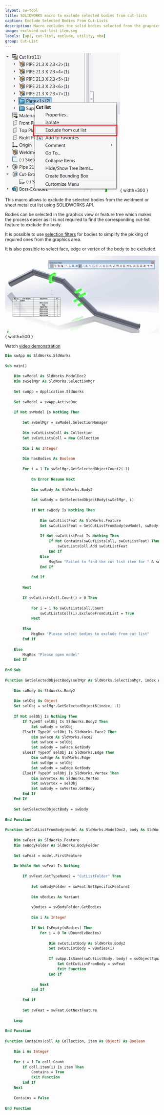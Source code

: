 ```yaml
---
layout: sw-tool
title: SOLIDWORKS macro to exclude selected bodies from cut-lists
caption: Exclude Selected Bodies From Cut-Lists
description: Macro excludes the solid bodies selected from the graphics area or from the feature tree from weldment or sheet metal cut-list using SOLIDWORKS API
image: excluded-cut-list-item.svg
labels: [api, cut-list, exclude, utility, vba]
group: Cut-List
---
```

![Exclude from cut-list](exclude-from-cut-list.png){ width=300 }

This macro allows to exclude the selected bodies from the weldment or sheet metal cut list using SOLIDWORKS API.

Bodies can be selected in the graphics view or feature tree which makes the process easier as it is not required to find the corresponding cut-list feature to exclude the body.

It is possible to use [selection filters](https://help.solidworks.com/2013/english/solidworks/sldworks/r_selection_filter_selection.htm) for bodies to simplify the picking of required ones from the graphics area.

It is also possible to select face, edge or vertex of the body to be excluded.

![Bodies to exclude from cut list selected using selection filters](filter-bodies-selection.png){ width=500 }

Watch [video demonstration](https://youtu.be/9uZCecGg25I?t=509)

~~~ vb
Dim swApp As SldWorks.SldWorks

Sub main()

    Dim swModel As SldWorks.ModelDoc2
    Dim swSelMgr As SldWorks.SelectionMgr

    Set swApp = Application.SldWorks
    
    Set swModel = swApp.ActiveDoc
    
    If Not swModel Is Nothing Then
        
        Set swSelMgr = swModel.SelectionManager
        
        Dim swCutListsColl As Collection
        Set swCutListsColl = New Collection
        
        Dim i As Integer
        
        Dim hasBodies As Boolean
                
        For i = 1 To swSelMgr.GetSelectedObjectCount2(-1)
            
            On Error Resume Next
            
            Dim swBody As SldWorks.Body2
        
            Set swBody = GetSelectedObjectBody(swSelMgr, i)
            
            If Not swBody Is Nothing Then
                
                Dim swCutListFeat As SldWorks.Feature
                Set swCutListFeat = GetCutListFromBody(swModel, swBody)
                
                If Not swCutListFeat Is Nothing Then
                    If Not Contains(swCutListsColl, swCutListFeat) Then
                        swCutListsColl.Add swCutListFeat
                    End If
                Else
                    MsgBox "Failed to find the cut list item for " & swBody.Name
                End If
                
            End If
        
        Next
        
        If swCutListsColl.Count() > 0 Then
        
            For i = 1 To swCutListsColl.Count
                swCutListsColl(i).ExcludeFromCutList = True
            Next
        
        Else
            MsgBox "Please select bodies to exclude from cut list"
        End If
        
    Else
        MsgBox "Please open model"
    End If
    
End Sub

Function GetSelectedObjectBody(selMgr As SldWorks.SelectionMgr, index As Integer) As SldWorks.Body2
    
    Dim swBody As SldWorks.Body2
    
    Dim selObj As Object
    Set selObj = selMgr.GetSelectedObject6(index, -1)
    
    If Not selObj Is Nothing Then
        If TypeOf selObj Is SldWorks.Body2 Then
            Set swBody = selObj
        ElseIf TypeOf selObj Is SldWorks.Face2 Then
            Dim swFace As SldWorks.Face2
            Set swFace = selObj
            Set swBody = swFace.GetBody
        ElseIf TypeOf selObj Is SldWorks.Edge Then
            Dim swEdge As SldWorks.Edge
            Set swEdge = selObj
            Set swBody = swEdge.GetBody
        ElseIf TypeOf selObj Is SldWorks.Vertex Then
            Dim swVertex As SldWorks.Vertex
            Set swVertex = selObj
            Set swBody = swVertex.GetBody
        End If
    End If

    Set GetSelectedObjectBody = swBody
    
End Function

Function GetCutListFromBody(model As SldWorks.ModelDoc2, body As SldWorks.Body2) As SldWorks.Feature
    
    Dim swFeat As SldWorks.Feature
    Dim swBodyFolder As SldWorks.BodyFolder
    
    Set swFeat = model.FirstFeature
    
    Do While Not swFeat Is Nothing
        
        If swFeat.GetTypeName2 = "CutListFolder" Then
            
            Set swBodyFolder = swFeat.GetSpecificFeature2
            
            Dim vBodies As Variant
            
            vBodies = swBodyFolder.GetBodies
            
            Dim i As Integer
            
            If Not IsEmpty(vBodies) Then
                For i = 0 To UBound(vBodies)
                    
                    Dim swCutListBody As SldWorks.Body2
                    Set swCutListBody = vBodies(i)
                    
                    If swApp.IsSame(swCutListBody, body) = swObjectEquality.swObjectSame Then
                        Set GetCutListFromBody = swFeat
                        Exit Function
                    End If
                    
                Next
            End If
            
        End If
        
        Set swFeat = swFeat.GetNextFeature
        
    Loop

End Function

Function Contains(coll As Collection, item As Object) As Boolean
    
    Dim i As Integer
    
    For i = 1 To coll.Count
        If coll.item(i) Is item Then
            Contains = True
            Exit Function
        End If
    Next
    
    Contains = False
    
End Function
~~~


